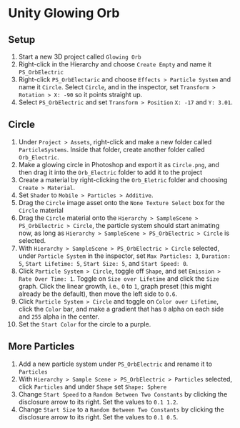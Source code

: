 # Unity Glowing Orb

## Setup

1. Start a new 3D project called `Glowing Orb`
2. Right-click in the Hierarchy and choose `Create Empty` and name it `PS_OrbElectric`
3. Right-click `PS_OrbElectaric` and choose `Effects > Particle System` and name it `Circle`. Select `Circle`, and in the inspector, set `Transform > Rotation > X: -90` so it points straight up.
4. Select `PS_OrbElectric` and set `Transform > Position` `X: -17` and `Y: 3.01`.

## Circle

1. Under `Project > Assets`, right-click and make a new folder called `ParticleSystems`. Inside that folder, create another folder called `Orb_Electric`.
2. Make a glowing circle in Photoshop and export it as `Circle.png`, and then drag it into the `Orb_Electric` folder to add it to the project
3. Create a material by right-clicking the `Orb_Eletric` folder and choosing `Create > Material`.
4. Set `Shader` to `Mobile > Particles > Additive`.
5. Drag the `Circle` image asset onto the `None Texture Select` box for the `Circle` material
6. Drag the `Circle` material onto the `Hierarchy > SampleScene > PS_OrbElectric > Circle`, the particle system should start animating now, as long as `Hierarchy > SampleScene > PS_OrbElectric > Circle` is selected.
7. With `Hierarchy > SampleScene > PS_OrbElectric > Circle` selected, under `Particle System` in the inspector, set `Max Particles: 3`, `Duration: 5`, `Start Lifetime: 5`, `Start Size: 5`, and `Start Speed: 0`.
8. Click `Particle System > Circle`, toggle off `Shape`, and set `Emission > Rate Over Time: 1`. Toggle on `Size over Lifetime` and click the `Size` graph. Click the linear growth, i.e., `O` to `1`, graph preset (this might already be the default), then move the left side to `0.6`.
9. Click `Particle System > Circle` and toggle on `Color over Lifetime`, click the `Color` bar, and make a gradient that has `0` alpha on each side and `255` alpha in the center.
10. Set the `Start Color` for the circle to a purple.

## More Particles

1. Add a new particle system under `PS_OrbElectric` and rename it to `Particles`
2. With `Hierarchy > Sample Scene > PS_OrbElectric > Particles` selected, click `Particles` and under `Shape` set `Shape: Sphere`
3. Change `Start Speed` to a `Random Between Two Constants` by clicking the disclosure arrow to its right. Set the values to `0.1 1.2`.
4. Change `Start Size` to a `Random Between Two Constants` by clicking the disclosure arrow to its right. Set the values to `0.1 0.5`.
